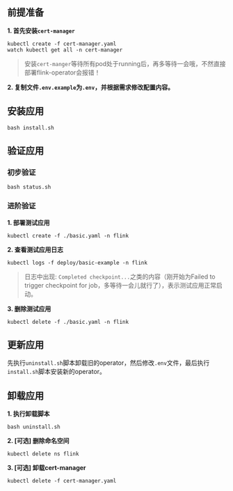 前提准备
---

**1. 首先安装`cert-manager`**

```shell
kubectl create -f cert-manager.yaml
watch kubectl get all -n cert-manager
```

> 安装`cert-manger`等待所有pod处于running后，再多等待一会哦，不然直接部署flink-operator会报错！

**2. 复制文件`.env.example`为`.env`，并根据需求修改配置内容。**

安装应用
---

```shell
bash install.sh
```

验证应用
---

### 初步验证

```shell
bash status.sh
```

### 进阶验证

**1. 部署测试应用**
```shell
kubectl create -f ./basic.yaml -n flink
```

**2. 查看测试应用日志**
```shell
kubectl logs -f deploy/basic-example -n flink
```
> 日志中出现: `Completed checkpoint...`之类的内容（刚开始为Failed to trigger checkpoint for job，多等待一会儿就行了），表示测试应用正常启动。

**3. 删除测试应用**
```shell
kubectl delete -f ./basic.yaml -n flink
```

更新应用
---

先执行`uninstall.sh`脚本卸载旧的operator，然后修改`.env`文件，最后执行`install.sh`脚本安装新的operator。

卸载应用
---

**1. 执行卸载脚本**

```shell
bash uninstall.sh
```

**2. [可选] 删除命名空间**

```shell
kubectl delete ns flink
```

**3. [可选] 卸载cert-manager**

```shell
kubectl delete -f cert-manager.yaml
```
